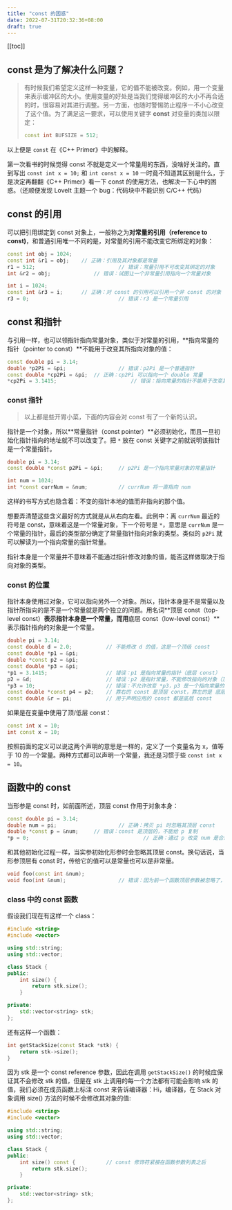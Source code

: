 ```yaml
---
title: "const 的困惑"
date: 2022-07-31T20:32:36+08:00
draft: true
---
```


[[toc]]



## const 是为了解决什么问题？

> 有时候我们希望定义这样一种变量，它的值不能被改变。例如，用一个变量来表示缓冲区的大小。使用变量的好处是当我们觉得缓冲区的大小不再合适的时，很容易对其进行调整。另一方面，也随时警惕防止程序一不小心改变了这个值。为了满足这一要求，可以使用关键字 **const** 对变量的类加以限定：
>
> ```cpp
> const int BUFSIZE = 512;
> ```

以上便是 `const` 在《C++ Primer》中的解释。

第一次看书的时候觉得 const 不就是定义一个常量用的东西，没啥好关注的。直到写出 `const int x = 10;` 和 `int const x = 10` 一时竟不知道其区别是什么，于是决定再翻翻《C++ Primer》看一下 const 的使用方法，也解决一下心中的困惑。（还顺便发现 LoveIt 主题一个 bug：代码块中不能识别 C/C++ 代码）

## const 的引用

可以把引用绑定到 const 对象上，一般称之为**对常量的引用（reference to const)**，和普通引用唯一不同的是，对常量的引用不能改变它所绑定的对象：

```cpp
const int obj = 1024;
const int &r1 = obj;	// 正确：引用及其对象都是常量
r1 = 512;							// 错误：常量引用不可改变其绑定的对象
int &r2 = obj;				// 错误：试图让一个非常量引用指向一个常量对象

int i = 1024;
const int &r3 = i;		// 正确：对 const 的引用可以引用一个非 const 的对象
r3 = 0;								// 错误：r3 是一个常量引用
```

## const 和指针

与引用一样，也可以领指针指向常量对象，类似于对常量的引用，**指向常量的指针（pointer to const）**不能用于改变其所指向对象的值：

```cpp
const double pi = 3.14;
double *p2Pi = &pi;					// 错误：p2Pi 是一个普通指针
const double *cp2Pi = &pi;	// 正确：cp2Pi 可以指向一个 double 常量
*cp2Pi = 3.1415;						// 错误：指向常量的指针不能用于改变其所指向对象的值
```

### const 指针

> 以上都是些开胃小菜，下面的内容会对 const 有了一个新的认识。

指针是一个对象，所以**常量指针（const pointer）**必须初始化，而且一旦初始化指针指向的地址就不可以改变了。把 `*` 放在 const 关键字之前就说明该指针是一个常量指针。

```cpp
double pi = 3.14;
const double *const p2Pi = &pi;     // p2Pi 是一个指向常量对象的常量指针

int num = 1024;
int *const currNum = &num;          // currNum 将一直指向 num
```

这样的书写方式也隐含着：不变的指针本地的值而非指向的那个值。

想要弄清楚这些含义最好的方式就是从从右向左看。此例中：离 `currNum` 最近的符号是 const，意味着这是一个常量对象，下一个符号是 `*`，意思是 `currNum` 是一个常量的指针，最后的类型部分确定了常量指针指向对象的类型。类似的 `p2Pi` 就可以解读为一个指向常量的指针常量。

指针本身是一个常量并不意味着不能通过指针修改对象的值，能否这样做取决于指向对象的类型。

### const 的位置

指针本身使用过对象，它可以指向另外一个对象。所以，指针本身是不是常量以及指针所指向的是不是一个常量就是两个独立的问题。用名词**顶层 const（top-level const）**表示指针本身是一个常量，而用**底层 const（low-level const）**表示指针指向的对象是一个常量。

```cpp
double pi = 3.14;
const double d = 2.0;           // 不能修改 d 的值，这是一个顶级 const
const double *p1 = &pi;
double *const p2 = &pi;
const double *p3 = &pi;
*p1 = 3.1415;                   // 错误：p1 是指向常量的指针（底层 const）
p2 = &d;                        // 错误：p2 是指针常量，不能修改指向的对象（顶层 const）
*p3 = 10;                       // 错误：不允许改变 *p3，p3 是一个指向常量的指针
const double *const p4 = p2;    // 靠右的 const 是顶层 const，靠左的是 底层 const
const double &r = pi;           // 用于声明应用的 const 都是底层 const
```

如果是在变量中使用了顶/低层 const：

```cpp
const int x = 10;
int const x = 10;
```

按照前面的定义可以说这两个声明的意思是一样的，定义了一个变量名为 x，值等于 10 的一个常量。两种方式都可以声明一个常量，我还是习惯于些 `const int x = 10`。

## 函数中的 const

当形参是 const 时，如前面所述，顶层 const 作用于对象本身：

```cpp
const double pi = 3.14;
double num = pi;					// 正确：拷贝 pi 时忽略其顶层 const
double *const p = &num;		// 错误：const 是顶层的，不能给 p 复制
*p = 0;										// 正确：通过 p 改变 num 是合法的: => num = 0
```

和其他初始化过程一样，当实参初始化形参时会忽略其顶层 const。换句话说，当形参顶层有 const 时，传给它的值可以是常量也可以是非常量。

```cpp
void foo(const int &num);
void foo(int &num);					// 错误：因为前一个函数顶层参数被忽略了，所以这两个函数的参数列表是一样的
```

### class 中的 const 函数

假设我们现在有这样一个 class：

```cpp
#include <string>
#include <vector>

using std::string;
using std::vector;

class Stack {
public:
    int size() {
        return stk.size();
    }

private:
    std::vector<string> stk;
};
```

还有这样一个函数：

```cpp
int getStackSize(const Stack *stk) {
    return stk->size();
}
```

因为 stk 是一个 const reference 参数，因此在调用 `getStackSize()` 的时候应保证其不会修改 stk 的值，但是在 stk 上调用的每一个方法都有可能会影响 stk 的值，我们必须在成员函数上标注 const 来告诉编译器：Hi，编译器，在 Stack 对象调用 size() 方法的时候不会修改其对象的值:

```cpp
#include <string>
#include <vector>

using std::string;
using std::vector;

class Stack {
public:
    int size() const {			// const 修饰符紧接在函数参数列表之后
        return stk.size();
    }

private:
    std::vector<string> stk;
};
```

